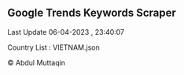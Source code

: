 

## Google Trends Keywords Scraper 
 
Last Update 06-04-2023 , 23:40:07

Country List :
VIETNAM.json



© Abdul Muttaqin 

